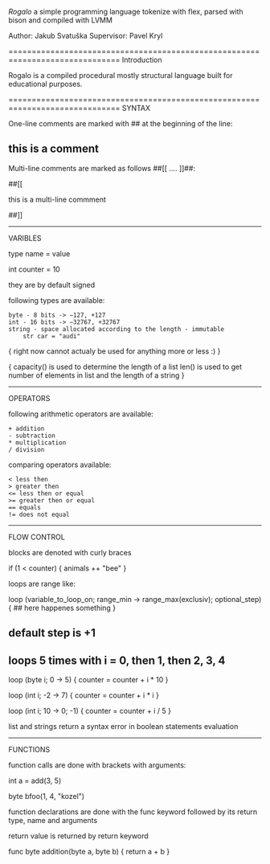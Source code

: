 *Rogalo* a simple programming language tokenize with flex, parsed with bison 
and compiled with LVMM

Author: Jakub Svatuška
Supervisor: Pavel Kryl

==============================================================================
Introduction

Rogalo is a compiled procedural mostly structural language built for 
educational purposes.

==============================================================================
SYNTAX

One-line comments are marked with ## at the beginning of the line:

## this is a comment

Multi-line comments are marked as follows ##[[ .... ]]##:

##[[

this 
is 
a multi-line 
commment

##]]

------------------------------------------------------------------------------
VARIBLES

type name = value

int counter = 10

they are by default signed

following types are available:

    byte - 8 bits -> −127, +127
    int - 16 bits -> −32767, +32767
    string - space allocated according to the length - immutable
        str car = "audi" 
{
right now cannot actualy be used for anything more or less :)
}

{
    capacity() is used to determine the length of a list
    len() is used to get number of elements in list and the length of a string
}

------------------------------------------------------------------------------
OPERATORS

following arithmetic operators are available:
    
    + addition
    - subtraction
    * multiplication
    / division

comparing operators available:

    < less then
    > greater then
    <= less then or equal
    >= greater then or equal
    == equals
    != does not equal

------------------------------------------------------------------------------
FLOW CONTROL

blocks are denoted with curly braces

if (1 < counter)
{
    animals ++ "bee"
}


loops are range like:

loop (variable_to_loop_on; range_min -> range_max(exclusiv); optional_step)
{
    ## here happenes something
}

## default step is +1

## loops 5 times with i = 0, then 1, then 2, 3, 4
loop (byte i; 0 -> 5) 
{
    counter = counter + i * 10
}

loop (int i; -2 -> 7)
{
    counter = counter + i * i
}

loop (int i; 10 -> 0; -1)
{
    counter = counter + i / 5
}


list and strings return a syntax error in boolean statements evaluation

------------------------------------------------------------------------------
FUNCTIONS

function calls are done with brackets with arguments:

int a = add(3, 5)

byte bfoo(1, 4, "kozel")

function declarations are done with the func keyword 
followed by its return type, name and arguments

return value is returned by return keyword

func byte addition(byte a, byte b)
{
    return a + b
}

